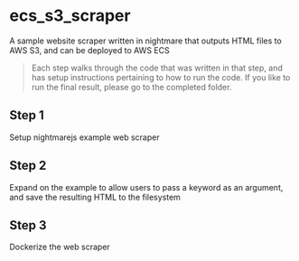 # ecs_s3_scraper
A sample website scraper written in nightmare that outputs HTML files to AWS S3, and can be deployed to AWS ECS

> Each step walks through the code that was written in that step, and has setup instructions pertaining to how to run the code.
> If you like to run the final result, please go to the completed folder.

## Step 1
Setup nightmarejs example web scraper

## Step 2
Expand on the example to allow users to pass a keyword as an argument, and save the resulting HTML to the filesystem

## Step 3
Dockerize the web scraper
